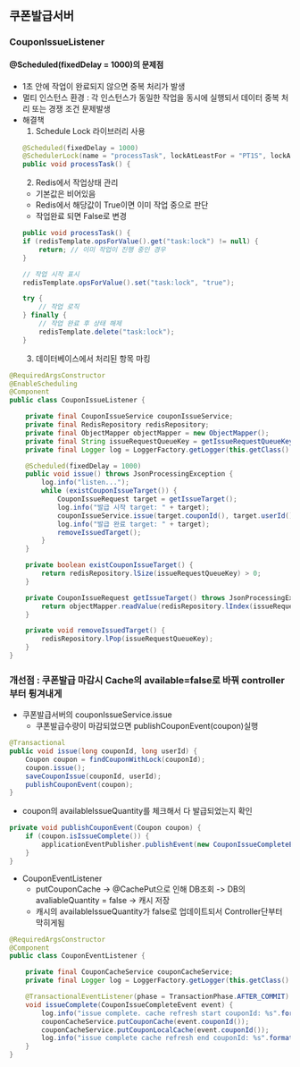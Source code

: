 ## 쿠폰발급서버

### CouponIssueListener
#### @Scheduled(fixedDelay = 1000)의 문제점
  - 1초 안에 작업이 완료되지 않으면 중복 처리가 발생
  - 멀티 인스턴스 환경 : 각 인스턴스가 동일한 작업을 동시에 실행되서 데이터 중복 처리 또는 경쟁 조건 문제발생
  - 해결책
    1. Schedule Lock 라이브러리 사용 
    ```java
    @Scheduled(fixedDelay = 1000)
    @SchedulerLock(name = "processTask", lockAtLeastFor = "PT1S", lockAtMostFor = "PT5M")
    public void processTask() { 
    ```
    2. Redis에서 작업상태 관리
    - 기본값은 비어있음
    - Redis에서 해당값이 True이면 이미 작업 중으로 판단
    - 작업완료 되면 False로 변경
    ```java
    public void processTask() {
    if (redisTemplate.opsForValue().get("task:lock") != null) {
        return; // 이미 작업이 진행 중인 경우
    }

    // 작업 시작 표시
    redisTemplate.opsForValue().set("task:lock", "true");

    try {
        // 작업 로직
    } finally {
        // 작업 완료 후 상태 해제
        redisTemplate.delete("task:lock");
    }
    ```
    3. 데이터베이스에서 처리된 항목 마킹
```java
@RequiredArgsConstructor
@EnableScheduling
@Component
public class CouponIssueListener {

    private final CouponIssueService couponIssueService;
    private final RedisRepository redisRepository;
    private final ObjectMapper objectMapper = new ObjectMapper();
    private final String issueRequestQueueKey = getIssueRequestQueueKey();
    private final Logger log = LoggerFactory.getLogger(this.getClass().getSimpleName());

    @Scheduled(fixedDelay = 1000)
    public void issue() throws JsonProcessingException {
        log.info("listen...");
        while (existCouponIssueTarget()) {
            CouponIssueRequest target = getIssueTarget();
            log.info("발급 시작 target: " + target);
            couponIssueService.issue(target.couponId(), target.userId());
            log.info("발급 완료 target: " + target);
            removeIssuedTarget();
        }
    }

    private boolean existCouponIssueTarget() {
        return redisRepository.lSize(issueRequestQueueKey) > 0;
    }

    private CouponIssueRequest getIssueTarget() throws JsonProcessingException {
        return objectMapper.readValue(redisRepository.lIndex(issueRequestQueueKey, 0), CouponIssueRequest.class);
    }

    private void removeIssuedTarget() {
        redisRepository.lPop(issueRequestQueueKey);
    }
}
```

### 개선점 : 쿠폰발급 마감시 Cache의 available=false로 바꿔 controller부터 튕겨내게

- 쿠폰발급서버의 couponIssueService.issue
  - 쿠폰발급수량이 마감되었으면 publishCouponEvent(coupon)실행
```java
@Transactional
public void issue(long couponId, long userId) {
    Coupon coupon = findCouponWithLock(couponId);
    coupon.issue();
    saveCouponIssue(couponId, userId);
    publishCouponEvent(coupon);
}
```
- coupon의 availableIssueQuantity를 체크해서 다 발급되었는지 확인
```java
private void publishCouponEvent(Coupon coupon) {
    if (coupon.isIssueComplete()) {
        applicationEventPublisher.publishEvent(new CouponIssueCompleteEvent(coupon.getId()));
    }
}
```

- CouponEventListener
  - putCouponCache -> @CachePut으로 인해 DB조회 -> DB의 avaliableQuantity = false -> 캐시 저장
  - 캐시의 availableIssueQuantity가 false로 업데이트되서 Controller단부터 막히게됨
```java
@RequiredArgsConstructor
@Component
public class CouponEventListener {

    private final CouponCacheService couponCacheService;
    private final Logger log = LoggerFactory.getLogger(this.getClass().getSimpleName());

    @TransactionalEventListener(phase = TransactionPhase.AFTER_COMMIT)
    void issueComplete(CouponIssueCompleteEvent event) {
        log.info("issue complete. cache refresh start couponId: %s".formatted(event.couponId()));
        couponCacheService.putCouponCache(event.couponId());
        couponCacheService.putCouponLocalCache(event.couponId());
        log.info("issue complete cache refresh end couponId: %s".formatted(event.couponId()));
    }
}
```








